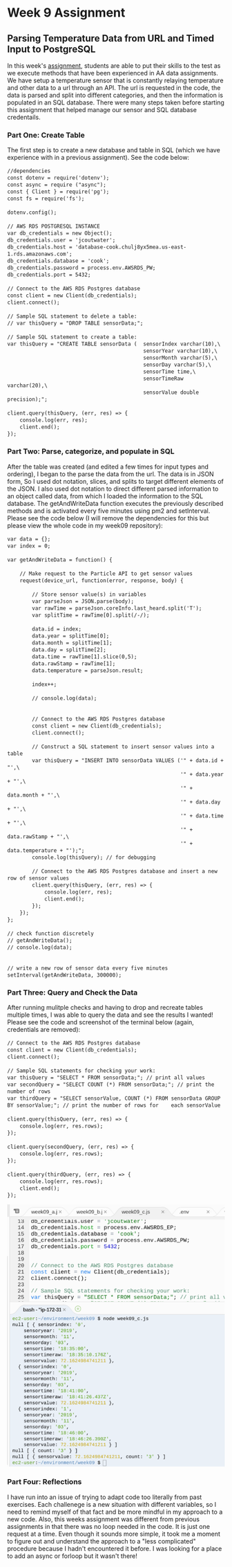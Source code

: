 # Week 9 Assignment
## Parsing Temperature Data from URL and Timed Input to PostgreSQL

In this week's [assignment](https://github.com/visualizedata/data-structures/blob/master/weekly_assignment_09.md), students are able to put their skills to the test as we execute methods that have been experienced in AA data assignments. We have setup a temperature sensor that is constantly relaying temperature and other data to a url through an API. The url is requested in the code, the data is parsed and split into different categories, and then the information is populated in an SQL database. There were many steps taken before starting this assignment that helped manage our sensor and SQL database credentails.

### Part One: Create Table

The first step is to create a new database and table in SQL (which we have experience with in a previous assignment). See the code below:


    //dependencies
    const dotenv = require('dotenv');
    const async = require ("async"); 
    const { Client } = require('pg');
    const fs = require('fs');

    dotenv.config();

    // AWS RDS POSTGRESQL INSTANCE
    var db_credentials = new Object();
    db_credentials.user = 'jcoutwater';
    db_credentials.host = 'database-cook.chulj8yx5mea.us-east-1.rds.amazonaws.com';
    db_credentials.database = 'cook';
    db_credentials.password = process.env.AWSRDS_PW;
    db_credentials.port = 5432;

    // Connect to the AWS RDS Postgres database
    const client = new Client(db_credentials);
    client.connect();

    // Sample SQL statement to delete a table: 
    // var thisQuery = "DROP TABLE sensorData;";

    // Sample SQL statement to create a table: 
    var thisQuery = "CREATE TABLE sensorData (  sensorIndex varchar(10),\
                                                sensorYear varchar(10),\
                                                sensorMonth varchar(5),\
                                                sensorDay varchar(5),\
                                                sensorTime time,\
                                                sensorTimeRaw varchar(20),\
                                                sensorValue double precision);";

    client.query(thisQuery, (err, res) => {
        console.log(err, res);
        client.end();
    });


### Part Two: Parse, categorize, and populate in SQL

After the table was created (and edited a few times for input types and ordering), I began to the parse the data from the url. The data is in JSON form, So I used dot notation, slices, and splits to target different elements of the JSON. I also used dot notation to direct different parsed information to an object called data, from which I loaded the information to the SQL database. The getAndWriteData function executes the previously described methods and is activated every five minutes using pm2 and setInterval. Please see the code below (I will remove the dependencies for this but please view the whole code in my week09 repository):


    var data = {};
    var index = 0;

    var getAndWriteData = function() {

        // Make request to the Particle API to get sensor values
        request(device_url, function(error, response, body) {

            // Store sensor value(s) in variables
            var parseJson = JSON.parse(body);
            var rawTime = parseJson.coreInfo.last_heard.split('T');
            var splitTime = rawTime[0].split(/-/);

            data.id = index;
            data.year = splitTime[0];
            data.month = splitTime[1];
            data.day = splitTime[2];
            data.time = rawTime[1].slice(0,5);
            data.rawStamp = rawTime[1];
            data.temperature = parseJson.result;

            index++;

            // console.log(data);


            // Connect to the AWS RDS Postgres database
            const client = new Client(db_credentials);
            client.connect();

            // Construct a SQL statement to insert sensor values into a table
            var thisQuery = "INSERT INTO sensorData VALUES ('" + data.id + "',\
                                                            '" + data.year + "',\
                                                            '" + data.month + "',\
                                                            '" + data.day + "',\
                                                            '" + data.time + "',\
                                                            '" + data.rawStamp + "',\
                                                            '" + data.temperature + "');";
            console.log(thisQuery); // for debugging

            // Connect to the AWS RDS Postgres database and insert a new row of sensor values
            client.query(thisQuery, (err, res) => {
                console.log(err, res);
                client.end();
            });
        });
    };

    // check function discretely
    // getAndWriteData();
    // console.log(data);


    // write a new row of sensor data every five minutes
    setInterval(getAndWriteData, 300000);


### Part Three: Query and Check the Data

After running mulitple checks and having to drop and recreate tables multiple times, I was able to query the data and see the results I wanted! Please see the code and screenshot of the terminal below (again, credentials are removed):


    // Connect to the AWS RDS Postgres database
    const client = new Client(db_credentials);
    client.connect();

    // Sample SQL statements for checking your work: 
    var thisQuery = "SELECT * FROM sensorData;"; // print all values
    var secondQuery = "SELECT COUNT (*) FROM sensorData;"; // print the number of rows
    var thirdQuery = "SELECT sensorValue, COUNT (*) FROM sensorData GROUP BY sensorValue;"; // print the number of rows for    each sensorValue

    client.query(thisQuery, (err, res) => {
        console.log(err, res.rows);
    });

    client.query(secondQuery, (err, res) => {
        console.log(err, res.rows);
    });

    client.query(thirdQuery, (err, res) => {
        console.log(err, res.rows);
        client.end();
    });
  
  

![alt text](https://github.com/joutwater/Data-Structures/blob/master/week09/query_proof.png)


### Part Four: Reflections

I have run into an issue of trying to adapt code too literally from past exercises. Each challenege is a new situation with different variables, so I need to remind myself of that fact and be more mindful in my approach to a new code. Also, this weeks assignment was different from previous assignments in that there was no loop needed in the code. It is just one request at a time. Even though it sounds more simple, it took me a moment to figure out and understand the approach to a "less complicated" procedure because I hadn't encountered it before. I was looking for a place to add an async or forloop but it wasn't there!

